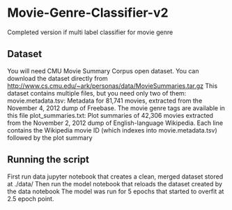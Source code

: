 # Movie-Genre-Classifier-v2
Completed version if multi label classifier for movie genre
## Dataset
You will need CMU Movie Summary Corpus open dataset. You can download the dataset directly from 
http://www.cs.cmu.edu/~ark/personas/data/MovieSummaries.tar.gz
This dataset contains multiple files, but you need only two of them:
movie.metadata.tsv: Metadata for 81,741 movies, extracted from the November 4, 2012 dump of Freebase. The movie genre tags are available in this file
plot_summaries.txt: Plot summaries of 42,306 movies extracted from the November 2, 2012 dump of English-language Wikipedia. Each line contains the Wikipedia movie ID (which indexes into movie.metadata.tsv) followed by the plot summary
## Running the script
First run data jupyter notebook that creates a clean, merged dataset stored at ./data/
Then run the model notebook that reloads the dataset created by the data notebook
The model was run for 5 epochs that started to overfit at 2.5 epoch point.
